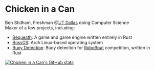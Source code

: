 # Chicken in a Can
Ben Stidham, Freshman @[UT Dallas](https://github.com/utdal) doing Computer Science  
Maker of a few projects, including:  
 - [Bequeath](https://github.com/Chicken-in-a-Can/Bequeath): A game and game engine written entirely in Rust
 - [BossOS](https://github.com/Chicken-in-a-Can/The-Executive-OS): Arch Linux-based operating system
 - [Buoy Detection](https://github.com/MHSeals/BuoyDetection): Buoy detection for [RoboBoat](https://github.com/robonation) competition, written in Rust

[![Chicken in a Can's GitHub stats](https://github-readme-stats.vercel.app/api/top-langs/?username=chicken-in-a-can&langs_count=4&theme=transparent)](https://github.com/anuraghazra/github-readme-stats)
